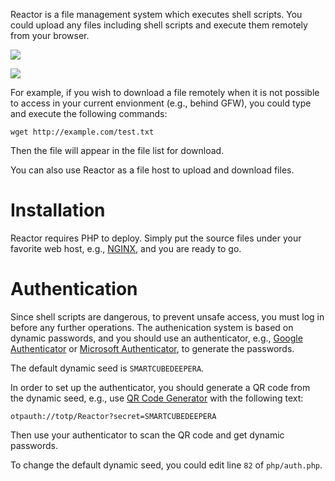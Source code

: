 Reactor is a file management system which executes shell scripts. You could upload any files including shell scripts and execute them remotely from your browser.

![](http://nicpu3.cse.ust.hk/reactor/data/reactor-p1.png)

![](http://nicpu3.cse.ust.hk/reactor/data/reactor-p2.png)

For example, if you wish to download a file remotely when it is not possible to access in your current envionment (e.g., behind GFW), you could type and execute the following commands:

```
wget http://example.com/test.txt
```

Then the file will appear in the file list for download.

You can also use Reactor as a file host to upload and download files.

# Installation
Reactor requires PHP to deploy. Simply put the source files under your favorite web host, e.g., <a target='_blank' href='https://www.nginx.com/'>NGINX</a>, and you are ready to go.

# Authentication
Since shell scripts are dangerous, to prevent unsafe access, you must log in before any further operations. The authenication system is based on dynamic passwords, and you should use an authenticator, e.g., <a target='_blank' href='https://support.google.com/accounts/answer/1066447'>Google Authenticator</a> or <a target='_blank' href='https://docs.microsoft.com/en-us/azure/multi-factor-authentication/end-user/microsoft-authenticator-app-how-to'>Microsoft Authenticator</a>, to generate the passwords.

The default dynamic seed is `SMARTCUBEDEEPERA`.

In order to set up the authenticator, you should generate a QR code from the dynamic seed, e.g., use <a target='_blank' href='https://www.the-qrcode-generator.com/'>QR Code Generator</a> with the following text:

```
otpauth://totp/Reactor?secret=SMARTCUBEDEEPERA
```

Then use your authenticator to scan the QR code and get dynamic passwords.

To change the default dynamic seed, you could edit line `82` of `php/auth.php`.


